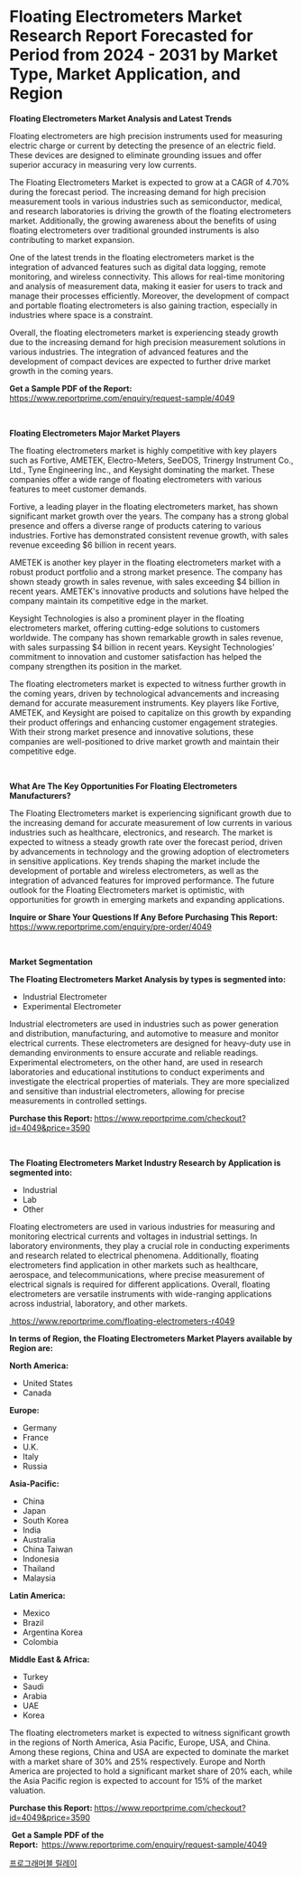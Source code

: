 <p><h1>Floating Electrometers Market Research Report Forecasted for Period from 2024 -  2031 by Market Type, Market Application, and Region</h1></p><p><strong>Floating Electrometers Market Analysis and Latest Trends</strong></p>
<p><p>Floating electrometers are high precision instruments used for measuring electric charge or current by detecting the presence of an electric field. These devices are designed to eliminate grounding issues and offer superior accuracy in measuring very low currents. </p><p>The Floating Electrometers Market is expected to grow at a CAGR of 4.70% during the forecast period. The increasing demand for high precision measurement tools in various industries such as semiconductor, medical, and research laboratories is driving the growth of the floating electrometers market. Additionally, the growing awareness about the benefits of using floating electrometers over traditional grounded instruments is also contributing to market expansion.</p><p>One of the latest trends in the floating electrometers market is the integration of advanced features such as digital data logging, remote monitoring, and wireless connectivity. This allows for real-time monitoring and analysis of measurement data, making it easier for users to track and manage their processes efficiently. Moreover, the development of compact and portable floating electrometers is also gaining traction, especially in industries where space is a constraint.</p><p>Overall, the floating electrometers market is experiencing steady growth due to the increasing demand for high precision measurement solutions in various industries. The integration of advanced features and the development of compact devices are expected to further drive market growth in the coming years.</p></p>
<p><strong>Get a Sample PDF of the Report:&nbsp;</strong> <a href="https://www.reportprime.com/enquiry/request-sample/4049">https://www.reportprime.com/enquiry/request-sample/4049</a></p>
<p>&nbsp;</p>
<p><strong>Floating Electrometers Major Market Players</strong></p>
<p><p>The floating electrometers market is highly competitive with key players such as Fortive, AMETEK, Electro-Meters, SeeDOS, Trinergy Instrument Co., Ltd., Tyne Engineering Inc., and Keysight dominating the market. These companies offer a wide range of floating electrometers with various features to meet customer demands.</p><p>Fortive, a leading player in the floating electrometers market, has shown significant market growth over the years. The company has a strong global presence and offers a diverse range of products catering to various industries. Fortive has demonstrated consistent revenue growth, with sales revenue exceeding $6 billion in recent years.</p><p>AMETEK is another key player in the floating electrometers market with a robust product portfolio and a strong market presence. The company has shown steady growth in sales revenue, with sales exceeding $4 billion in recent years. AMETEK's innovative products and solutions have helped the company maintain its competitive edge in the market.</p><p>Keysight Technologies is also a prominent player in the floating electrometers market, offering cutting-edge solutions to customers worldwide. The company has shown remarkable growth in sales revenue, with sales surpassing $4 billion in recent years. Keysight Technologies' commitment to innovation and customer satisfaction has helped the company strengthen its position in the market.</p><p>The floating electrometers market is expected to witness further growth in the coming years, driven by technological advancements and increasing demand for accurate measurement instruments. Key players like Fortive, AMETEK, and Keysight are poised to capitalize on this growth by expanding their product offerings and enhancing customer engagement strategies. With their strong market presence and innovative solutions, these companies are well-positioned to drive market growth and maintain their competitive edge.</p></p>
<p>&nbsp;</p>
<p><strong>What Are The Key Opportunities For Floating Electrometers Manufacturers?</strong></p>
<p><p>The Floating Electrometers market is experiencing significant growth due to the increasing demand for accurate measurement of low currents in various industries such as healthcare, electronics, and research. The market is expected to witness a steady growth rate over the forecast period, driven by advancements in technology and the growing adoption of electrometers in sensitive applications. Key trends shaping the market include the development of portable and wireless electrometers, as well as the integration of advanced features for improved performance. The future outlook for the Floating Electrometers market is optimistic, with opportunities for growth in emerging markets and expanding applications.</p></p>
<p><strong>Inquire or Share Your Questions If Any Before Purchasing This Report:</strong> <a href="https://www.reportprime.com/enquiry/pre-order/4049">https://www.reportprime.com/enquiry/pre-order/4049</a></p>
<p>&nbsp;</p>
<p><strong>Market Segmentation</strong></p>
<p><strong>The Floating Electrometers Market Analysis by types is segmented into:</strong></p>
<p><ul><li>Industrial Electrometer</li><li>Experimental Electrometer</li></ul></p>
<p><p>Industrial electrometers are used in industries such as power generation and distribution, manufacturing, and automotive to measure and monitor electrical currents. These electrometers are designed for heavy-duty use in demanding environments to ensure accurate and reliable readings. Experimental electrometers, on the other hand, are used in research laboratories and educational institutions to conduct experiments and investigate the electrical properties of materials. They are more specialized and sensitive than industrial electrometers, allowing for precise measurements in controlled settings.</p></p>
<p><strong>Purchase this Report:&nbsp;</strong><a href="https://www.reportprime.com/checkout?id=4049&price=3590">https://www.reportprime.com/checkout?id=4049&price=3590</a></p>
<p>&nbsp;</p>
<p><strong>The Floating Electrometers Market Industry Research by Application is segmented into:</strong></p>
<p><ul><li>Industrial</li><li>Lab</li><li>Other</li></ul></p>
<p><p>Floating electrometers are used in various industries for measuring and monitoring electrical currents and voltages in industrial settings. In laboratory environments, they play a crucial role in conducting experiments and research related to electrical phenomena. Additionally, floating electrometers find application in other markets such as healthcare, aerospace, and telecommunications, where precise measurement of electrical signals is required for different applications. Overall, floating electrometers are versatile instruments with wide-ranging applications across industrial, laboratory, and other markets.</p></p>
<p><a href="https://www.reportprime.com/floating-electrometers-r4049">&nbsp;https://www.reportprime.com/floating-electrometers-r4049</a></p>
<p><strong>In terms of Region, the Floating Electrometers Market Players available by Region are:</strong></p>
<p>
    <p> <strong> North America: </strong>
        <ul>
            <li>United States</li>
            <li>Canada</li>
        </ul>
        </p> 
    <p> <strong> Europe: </strong>
        <ul>
            <li>Germany</li>
            <li>France</li>
            <li>U.K.</li>
            <li>Italy</li>
            <li>Russia</li>
        </ul>
        </p> 
    <p> <strong> Asia-Pacific: </strong>
        <ul>
            <li>China</li>
            <li>Japan</li>
            <li>South Korea</li>
            <li>India</li>
            <li>Australia</li>
            <li>China Taiwan</li>
            <li>Indonesia</li>
            <li>Thailand</li>
            <li>Malaysia</li>
        </ul>
        </p> 
    <p> <strong> Latin America: </strong>
        <ul>
            <li>Mexico</li>
            <li>Brazil</li>
            <li>Argentina Korea</li>
            <li>Colombia</li>
        </ul>
        </p> 
    <p> <strong> Middle East & Africa: </strong>
        <ul>
            <li>Turkey</li>
            <li>Saudi</li>
            <li>Arabia</li>
            <li>UAE</li>
            <li>Korea</li>
        </ul>
    </p>
    </p>
<p><p>The floating electrometers market is expected to witness significant growth in the regions of North America, Asia Pacific, Europe, USA, and China. Among these regions, China and USA are expected to dominate the market with a market share of 30% and 25% respectively. Europe and North America are projected to hold a significant market share of 20% each, while the Asia Pacific region is expected to account for 15% of the market valuation.</p></p>
<p><strong>Purchase this Report: </strong><a href="https://www.reportprime.com/checkout?id=4049&price=3590">https://www.reportprime.com/checkout?id=4049&price=3590</a></p>
<p>&nbsp;<strong>Get a Sample PDF of the Report:&nbsp;&nbsp;</strong><a href="https://www.reportprime.com/enquiry/request-sample/4049">https://www.reportprime.com/enquiry/request-sample/4049</a></p>
<p><strong></strong></p>
<p><p><a href="https://github.com/sougarounis/Market-Research-Report-List-4/blob/main/259412678177.md">프로그래머블 릴레이</a></p></p>